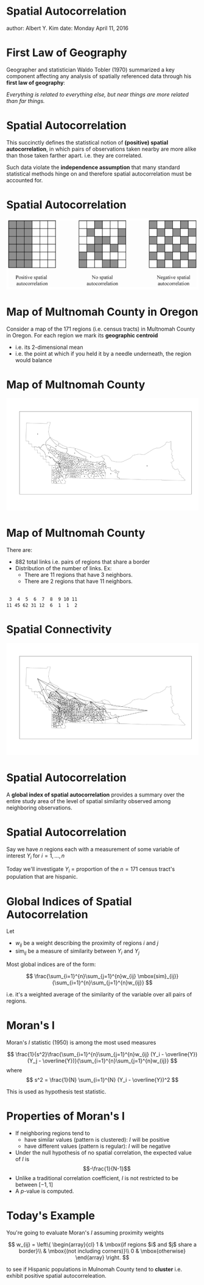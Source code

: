 Spatial Autocorrelation
========================================================
author: Albert Y. Kim
date: Monday April 11, 2016











First Law of Geography
========================================================

Geographer and statistician Waldo Tobler (1970) summarized a key component
affecting any analysis of spatially referenced data through his **first law of
geography**:

_Everything is related to everything else, but near things are more related than
far things._



Spatial Autocorrelation
========================================================

This succinctly defines the statistical notion of **(positive) spatial
autocorrelation**, in which pairs of observations taken nearby are more alike
than those taken farther apart.  i.e. they are correlated.

Such data violate the **independence assumption** that many standard statistical
methods hinge on and therefore spatial autocorrelation must be accounted for.



Spatial Autocorrelation
========================================================
![alt text](spatial_autocorrelation.png)



Map of Multnomah County in Oregon
========================================================

Consider a map of the 171 regions (i.e. census tracts) in Multnomah County in
Oregon.  For each region we mark its **geographic centroid**

* i.e. its 2-dimensional mean
* i.e. the point at which if you held it by a needle underneath, the region would balance



Map of Multnomah County
========================================================

![plot of chunk unnamed-chunk-3](Spatial_Autocorrelation-figure/unnamed-chunk-3-1.png)



Map of Multnomah County
========================================================

There are:

* 882 total links i.e. pairs of regions that share a border
* Distribution of the number of links. Ex:
    + There are 11 regions that have 3 neighbors.
    + There are 2 regions that have 11 neighbors.


```

 3  4  5  6  7  8  9 10 11 
11 45 62 31 12  6  1  1  2 
```



Spatial Connectivity
========================================================

![plot of chunk unnamed-chunk-5](Spatial_Autocorrelation-figure/unnamed-chunk-5-1.png)



Spatial Autocorrelation
========================================================

A **global index of spatial autocorrelation** provides a summary over the entire
study area of the level of spatial similarity observed among neighboring
observations.



Spatial Autocorrelation
========================================================

Say we have $n$ regions each with a measurement of some variable of interest
$Y_i$ for $i=1, \ldots, n$

Today we'll investigate $Y_i$ = proportion of the $n=171$ census tract's
population that are hispanic.


Global Indices of Spatial Autocorrelation
========================================================

Let

* $w_{ij}$ be a weight describing the proximity of regions $i$ and $j$
* $\mbox{sim}_{ij}$ be a measure of similarity between $Y_i$ and $Y_j$

Most global indices are of the form:

$$
\frac{\sum_{i=1}^{n}\sum_{j=1}^{n}w_{ij} \mbox{sim}_{ij}}{\sum_{i=1}^{n}\sum_{j=1}^{n}w_{ij}}
$$

i.e. it's a weighted average of the similarity of the variable over all pairs of regions.



Moran's I
========================================================
Moran's $I$ statistic (1950) is among the most used measures

$$
\frac{1}{s^2}\frac{\sum_{i=1}^{n}\sum_{j=1}^{n}w_{ij} (Y_i - \overline{Y})(Y_j - \overline{Y})}{\sum_{i=1}^{n}\sum_{j=1}^{n}w_{ij}}
$$
where
$$
s^2 = \frac{1}{N} \sum_{i=1}^{N} (Y_i - \overline{Y})^2
$$

This is used as hypothesis test statistic.



Properties of Moran's I
========================================================

* If neighboring regions tend to
    + have similar values (pattern is clustered): $I$ will be positive
    + have different values (pattern is regular): $I$ will be negative
* Under the null hypothesis of no spatial correlation, the expected value of $I$ is $$-\frac{1}{N-1}$$
* Unlike a traditional correlation coefficient, $I$ is not restricted to be between $[-1,1]$
* A $p$-value is computed.



Today's Example
========================================================

You're going to evaluate Moran's $I$ assuming proximity weights

$$
w_{ij} = \left\{
\begin{array}{cl}
1 & \mbox{if regions $i$ and $j$ share a border}\\
& \mbox{(not including corners)}\\
0 & \mbox{otherwise}
\end{array}
\right.
$$

to see if Hispanic populations in Mulnomah County tend to **cluster** i.e.
exhibit positive spatial autocorreleation.
